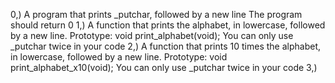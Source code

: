 0,) A program that prints _putchar, followed by a new line
	The program should return 0
1,) A function that prints the alphabet, in lowercase, followed by a new line.
	Prototype: void print_alphabet(void);
	You can only use _putchar twice in your code
2,) A function that prints 10 times the alphabet, in lowercase, followed by a new line.
	Prototype: void print_alphabet_x10(void);
	You can only use _putchar twice in your code
3,)
